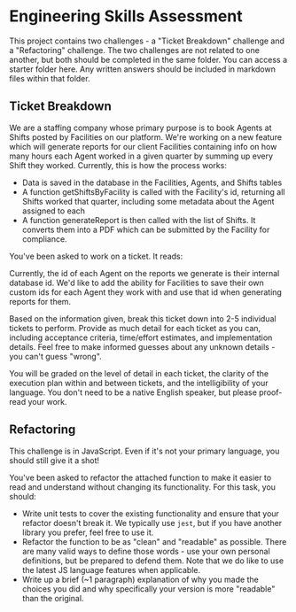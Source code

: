 # Engineering Skills Assessment

This project contains two challenges - a "Ticket Breakdown" challenge and a "Refactoring" challenge. The two challenges are not related to one another, but both should be completed in the same folder. You can access a starter folder here. Any written answers should be included in markdown files within that folder.


## Ticket Breakdown

We are a staffing company whose primary purpose is to book Agents at Shifts posted by Facilities on our platform. We're working on a new feature which will generate reports for our client Facilities containing info on how many hours each Agent worked in a given quarter by summing up every Shift they worked. Currently, this is how the process works:

- Data is saved in the database in the Facilities, Agents, and Shifts tables
- A function getShiftsByFacility is called with the Facility's id, returning all Shifts worked that quarter, including some metadata about the Agent assigned to each
- A function generateReport is then called with the list of Shifts. It converts them into a PDF which can be submitted by the Facility for compliance.


You've been asked to work on a ticket. It reads:

Currently, the id of each Agent on the reports we generate is their internal database id. We'd like to add the ability for Facilities to save their own custom ids for each Agent they work with and use that id when generating reports for them.


Based on the information given, break this ticket down into 2-5 individual tickets to perform. Provide as much detail for each ticket as you can, including acceptance criteria, time/effort estimates, and implementation details. Feel free to make informed guesses about any unknown details - you can't guess "wrong".


You will be graded on the level of detail in each ticket, the clarity of the execution plan within and between tickets, and the intelligibility of your language. You don't need to be a native English speaker, but please proof-read your work.


## Refactoring

This challenge is in JavaScript. Even if it's not your primary language, you should still give it a shot!

You've been asked to refactor the attached function to make it easier to read and understand without changing its functionality. For this task, you should:

- Write unit tests to cover the existing functionality and ensure that your refactor doesn't break it. We typically use `jest`, but if you have another library you prefer, feel free to use it. 
- Refactor the function to be as "clean" and "readable" as possible. There are many valid ways to define those words - use your own personal definitions, but be prepared to defend them. Note that we do like to use the latest JS language features when applicable. 
- Write up a brief (~1 paragraph) explanation of why you made the choices you did and why specifically your version is more "readable" than the original.
